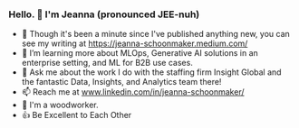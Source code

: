 ### Hello. 🙂 I'm Jeanna (pronounced JEE-nuh)

<!--
**JSchoonmaker/JSchoonmaker** is a ✨ _special_ ✨ repository because its `README.md` (this file) appears on your GitHub profile. -->

- 🔭 Though it's been a minute since I've published anything new, you can see my writing at https://jeanna-schoonmaker.medium.com/
- 🌱 I’m learning more about MLOps, Generative AI solutions in an enterprise setting, and ML for B2B use cases.
- 💬 Ask me about the work I do with the staffing firm Insight Global and the fantastic Data, Insights, and Analytics team there! 
- 📫 Reach me at www.linkedin.com/in/jeanna-schoonmaker/
- 🌳 I'm a woodworker.
- 👍 Be Excellent to Each Other

